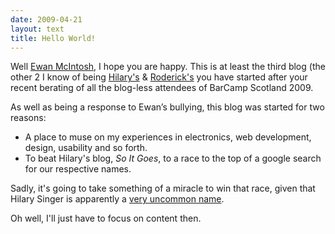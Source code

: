 ```yaml
---
date: 2009-04-21
layout: text
title: Hello World!
---
```


Well [Ewan McIntosh](http://edu.blogs.com), I hope you are happy. This is at least the third blog (the other 2 I know of being [Hilary's](http://www.hilarysinger.com) & [Roderick's](http://roderickhodgson.com) you have started after your recent berating of all the blog-less attendees of BarCamp Scotland 2009.

As well as being a response to Ewan&rsquo;s bullying, this blog was started for two reasons:

* A place to muse on my experiences in electronics, web development, design, usability and so forth.
* To beat Hilary's blog, _So It Goes_, to a race to the top of a google search for our respective names.

Sadly, it's going to take something of a miracle to win that race, given that Hilary Singer is apparently a [very uncommon name](http://www.google.co.uk/search?q=hilary+singer "Google Search").

Oh well, I'll just have to focus on content then.


